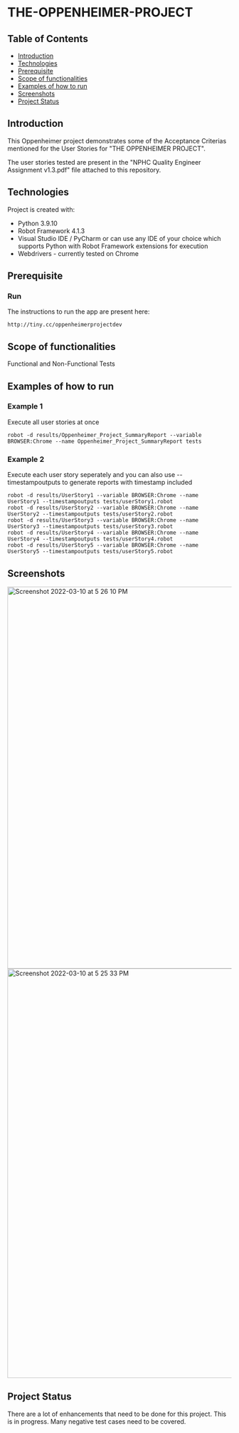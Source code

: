 # THE-OPPENHEIMER-PROJECT

## Table of Contents

* [Introduction](#introduction)
* [Technologies](#technologies)
* [Prerequisite](#prerequisite)
* [Scope of functionalities](#scope)
* [Examples of how to run](#howtorun)
* [Screenshots](#screenshots)
* [Project Status](#projectstatus)

## Introduction

This Oppenheimer project demonstrates some of the Acceptance Criterias mentioned for the User Stories for "THE OPPENHEIMER PROJECT".

The user stories tested are present in the "NPHC Quality Engineer Assignment v1.3.pdf" file attached to this repository.

## Technologies

Project is created with:
* Python 3.9.10
* Robot Framework 4.1.3
* Visual Studio IDE / PyCharm or can use any IDE of your choice which supports Python with Robot Framework extensions for execution
* Webdrivers - currently tested on Chrome

## Prerequisite

### Run

The instructions to run the app are present here:

```http://tiny.cc/oppenheimerprojectdev```

## Scope of functionalities

Functional and Non-Functional Tests

## Examples of how to run

### Example 1

Execute all user stories at once


```
robot -d results/Oppenheimer_Project_SummaryReport --variable BROWSER:Chrome --name Oppenheimer_Project_SummaryReport tests
```

### Example 2

Execute each user story seperately and you can also use --timestampoutputs to generate reports with timestamp included

```
robot -d results/UserStory1 --variable BROWSER:Chrome --name UserStory1 --timestampoutputs tests/userStory1.robot
robot -d results/UserStory2 --variable BROWSER:Chrome --name UserStory2 --timestampoutputs tests/userStory2.robot
robot -d results/UserStory3 --variable BROWSER:Chrome --name UserStory3 --timestampoutputs tests/userStory3.robot
robot -d results/UserStory4 --variable BROWSER:Chrome --name UserStory4 --timestampoutputs tests/userStory4.robot
robot -d results/UserStory5 --variable BROWSER:Chrome --name UserStory5 --timestampoutputs tests/userStory5.robot
```

## Screenshots
<img width="857" alt="Screenshot 2022-03-10 at 5 26 10 PM" src="https://user-images.githubusercontent.com/99182721/157636566-67a53ba7-57fb-4f8a-bcc5-84c8015c1446.png">
<img width="919" alt="Screenshot 2022-03-10 at 5 25 33 PM" src="https://user-images.githubusercontent.com/99182721/157636581-b8c16ffa-b414-47d4-bc87-cb91cbcd28c5.png">


## Project Status

There are a lot of enhancements that need to be done for this project. This is in progress.
Many negative test cases need to be covered.

